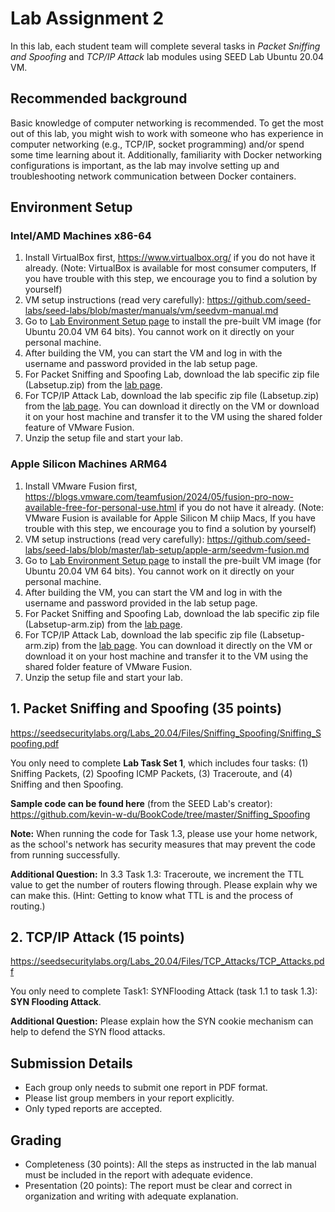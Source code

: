 # Lab Assignment 2

In this lab, each student team will complete several tasks in _Packet Sniffing and Spoofing_ and _TCP/IP Attack_ lab modules using SEED Lab Ubuntu 20.04 VM.

## Recommended background

Basic knowledge of computer networking is recommended. To get the most out of this lab, you might wish to work with someone who has experience in computer networking (e.g., TCP/IP, socket programming) and/or spend some time learning about it. Additionally, familiarity with Docker networking configurations is important, as the lab may involve setting up and troubleshooting network communication between Docker containers.

## Environment Setup

### Intel/AMD Machines x86-64

1. Install VirtualBox first, https://www.virtualbox.org/ if you do not have it already. (Note: VirtualBox is available for most consumer computers, If you have trouble with this step, we encourage you to find a solution by yourself)
2. VM setup instructions (read very carefully): https://github.com/seed-labs/seed-labs/blob/master/manuals/vm/seedvm-manual.md
3. Go to [Lab Environment Setup page](https://seedsecuritylabs.org/labsetup.html) to install the pre-built VM image (for Ubuntu 20.04 VM 64 bits). You cannot work on it directly on your personal machine.
4. After building the VM, you can start the VM and log in with the username and password provided in the lab setup page.
5. For Packet Sniffing and Spoofing Lab, download the lab specific zip file (Labsetup.zip) from the [lab page](https://seedsecuritylabs.org/Labs_20.04/Networking/Sniffing_Spoofing/).
6. For TCP/IP Attack Lab, download the lab specific zip file (Labsetup.zip) from the [lab page](https://seedsecuritylabs.org/Labs_20.04/Networking/TCP_Attacks/). You can download it directly on the VM or download it on your host machine and transfer it to the VM using the shared folder feature of VMware Fusion.
7. Unzip the setup file and start your lab.

### Apple Silicon Machines ARM64

1. Install VMware Fusion first, https://blogs.vmware.com/teamfusion/2024/05/fusion-pro-now-available-free-for-personal-use.html if you do not have it already. (Note: VMware Fusion is available for Apple Silicon M chiip Macs, If you have trouble with this step, we encourage you to find a solution by yourself)
2. VM setup instructions (read very carefully): https://github.com/seed-labs/seed-labs/blob/master/lab-setup/apple-arm/seedvm-fusion.md
3. Go to [Lab Environment Setup page](https://seedsecuritylabs.org/labsetup.html) to install the pre-built VM image (for Ubuntu 20.04 VM 64 bits). You cannot work on it directly on your personal machine.
4. After building the VM, you can start the VM and log in with the username and password provided in the lab setup page.
5. For Packet Sniffing and Spoofing Lab, download the lab specific zip file (Labsetup-arm.zip) from the [lab page](https://seedsecuritylabs.org/Labs_20.04/Networking/Sniffing_Spoofing/).
6. For TCP/IP Attack Lab, download the lab specific zip file (Labsetup-arm.zip) from the [lab page](https://seedsecuritylabs.org/Labs_20.04/Networking/TCP_Attacks/). You can download it directly on the VM or download it on your host machine and transfer it to the VM using the shared folder feature of VMware Fusion.
7. Unzip the setup file and start your lab.

## 1. Packet Sniffing and Spoofing (35 points)

https://seedsecuritylabs.org/Labs_20.04/Files/Sniffing_Spoofing/Sniffing_Spoofing.pdf

You only need to complete **Lab Task Set 1**, which includes four tasks: (1) Sniffing Packets, (2) Spoofing ICMP Packets, (3) Traceroute, and (4) Sniffing and then Spoofing.

**Sample code can be found here** (from the SEED Lab's creator): https://github.com/kevin-w-du/BookCode/tree/master/Sniffing_Spoofing

**Note:** When running the code for Task 1.3, please use your home network, as the school's network has security measures that may prevent the code from running successfully.

**Additional Question:** In 3.3 Task 1.3: Traceroute, we increment the TTL value to get the number of routers flowing through. Please explain why we can make this. (Hint: Getting to know what TTL is and the process of routing.)

## 2. TCP/IP Attack (15 points)

https://seedsecuritylabs.org/Labs_20.04/Files/TCP_Attacks/TCP_Attacks.pdf

You only need to complete Task1: SYNFlooding Attack (task 1.1 to task 1.3): **SYN Flooding Attack**.

**Additional Question:** Please explain how the SYN cookie mechanism can help to defend the SYN flood
attacks.

## Submission Details

- Each group only needs to submit one report in PDF format.
- Please list group members in your report explicitly.
- Only typed reports are accepted.

## Grading

- Completeness (30 points): All the steps as instructed in the lab manual must be included in the report with adequate evidence.
- Presentation (20 points): The report must be clear and correct in organization and writing with adequate explanation.
